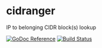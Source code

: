 # cidranger
IP to belonging CIDR block(s) lookup

[![GoDoc Reference](https://img.shields.io/badge/godoc-reference-5272B4.svg?style=flat-square)](https://godoc.org/github.com/yl2chen/cidranger)
[![Build Status](https://travis-ci.org/yl2chen/cidranger.svg?branch=master)](https://travis-ci.org/yl2chen/cidranger)

